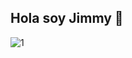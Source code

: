 ## Hola soy Jimmy 👋
![1](https://github.com/user-attachments/assets/34889cc0-f8f9-465d-a4eb-c480f13f0732)

<!--
**jimV92/jimV92** is a ✨ _special_ ✨ repository because its `README.md` (this file) appears on your GitHub profile.

Here are some ideas to get you started:

- 🔭 I’m currently working on ...
- 🌱 I’m currently learning ...
- 👯 I’m looking to collaborate on ...
- 🤔 I’m looking for help with ...
- 💬 Ask me about ...
- 📫 How to reach me: ...
- 😄 Pronouns: ...
- ⚡ Fun fact: ...
-->
